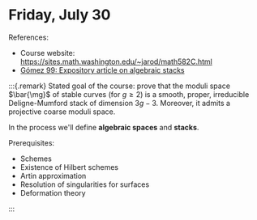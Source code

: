 # Friday, July 30

References:

- Course website: <https://sites.math.washington.edu/~jarod/math582C.html>
- [Gómez 99: Expository article on algebraic stacks](https://arxiv.org/pdf/math/9911199.pdf)


:::{.remark}
Stated goal of the course: prove that the moduli space $\bar{\mg}$ of stable curves (for $g\geq 2$) is a smooth, proper, irreducible Deligne-Mumford stack of dimension $3g-3$.
Moreover, it admits a projective coarse moduli space.

In the process we'll define **algebraic spaces** and **stacks**.

Prerequisites:

- Schemes
- Existence of Hilbert schemes
- Artin approximation
- Resolution of singularities for surfaces
- Deformation theory

:::

